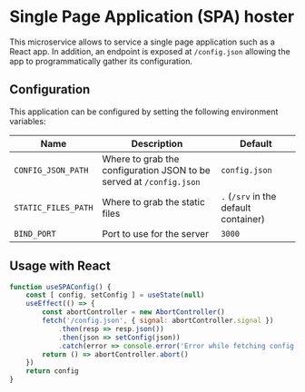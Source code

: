 # Single Page Application (SPA) hoster

This microservice allows to service a single page application such as a React app.
In addition, an endpoint is exposed at `/config.json` allowing the app to programmatically gather its configuration.

## Configuration

This application can be configured by setting the following environment variables:

|Name|Description|Default|
|---|---|---|
|`CONFIG_JSON_PATH`|Where to grab the configuration JSON to be served at `/config.json`|`config.json`|
|`STATIC_FILES_PATH`|Where to grab the static files|`.` (`/srv` in the default container)|
|`BIND_PORT`|Port to use for the server|`3000`|

## Usage with React

```js
function useSPAConfig() {
    const [ config, setConfig ] = useState(null)
    useEffect(() => {
        const abortController = new AbortController()
        fetch('/config.json', { signal: abortController.signal })
            .then(resp => resp.json())
            .then(json => setConfig(json))
            .catch(error => console.error('Error while fetching config', error))
        return () => abortController.abort()
    })
    return config
}
```
